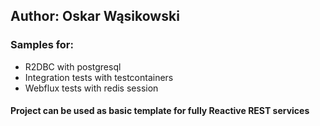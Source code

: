 ## Author: Oskar Wąsikowski

### Samples for:

* R2DBC with postgresql
* Integration tests with testcontainers
* Webflux tests with redis session

#### Project can be used as basic template for fully Reactive REST services
